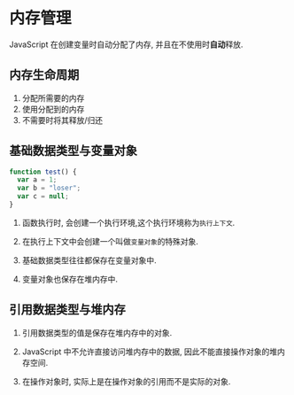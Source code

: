 # 内存管理

JavaScript 在创建变量时自动分配了内存, 并且在不使用时**自动**释放.

## 内存生命周期

1. 分配所需要的内存
2. 使用分配到的内存
3. 不需要时将其释放/归还

## 基础数据类型与变量对象

```js
function test() {
  var a = 1;
  var b = "loser";
  var c = null;
}
```

1. 函数执行时, 会创建一个执行环境,这个执行环境称为`执行上下文`.

2. 在执行上下文中会创建一个叫做`变量对象`的特殊对象.

3. 基础数据类型往往都保存在变量对象中.

4. 变量对象也保存在堆内存中.

## 引用数据类型与堆内存

1. 引用数据类型的值是保存在堆内存中的对象.

2. JavaScript 中不允许直接访问堆内存中的数据, 因此不能直接操作对象的堆内存空间.

3. 在操作对象时, 实际上是在操作对象的引用而不是实际的对象.
